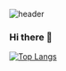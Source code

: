 ![header](https://capsule-render.vercel.app/api?type=slice&color=0:ca9456,50:FFBE98,100:8398ca&height=200&text=Check,%20Chaekeun🦆&animation=fadeIn&fontColor=2c333e&fontAlign=70&rotate=13&fontAlignY=35&fontSize=50)


### Hi there 👋

[![Top Langs](https://github-readme-stats.vercel.app/api/top-langs/?username=chaekeun&layout=compact)](https://github.com/chaekeun/github-readme-stats)

<!--
**chaekeun/chaekeun** is a ✨ _special_ ✨ repository because its `README.md` (this file) appears on your GitHub profile.

Here are some ideas to get you started:

- 🔭 I’m currently working on ...
- 🌱 I’m currently learning ...
- 👯 I’m looking to collaborate on ...
- 🤔 I’m looking for help with ...
- 💬 Ask me about ...
- 📫 How to reach me: ...
- 😄 Pronouns: ...
- ⚡ Fun fact: ...
-->
